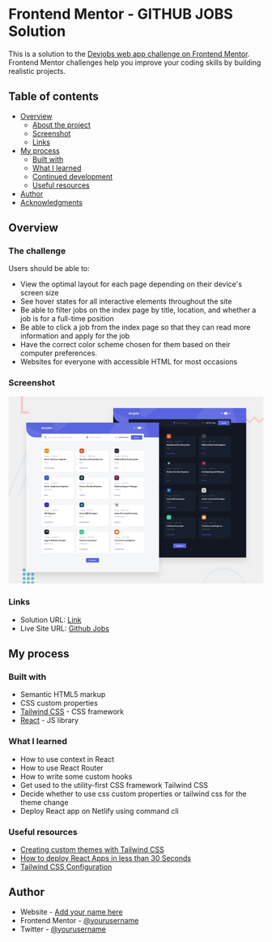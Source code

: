 # Frontend Mentor - GITHUB JOBS Solution

This is a solution to the [Devjobs web app challenge on Frontend Mentor](https://www.frontendmentor.io/challenges/devjobs-web-app-HuvC_LP4l). Frontend Mentor challenges help you improve your coding skills by building realistic projects.

## Table of contents

- [Overview](#overview)
  - [About the project](#the-challenge)
  - [Screenshot](#screenshot)
  - [Links](#links)
- [My process](#my-process)
  - [Built with](#built-with)
  - [What I learned](#what-i-learned)
  - [Continued development](#continued-development)
  - [Useful resources](#useful-resources)
- [Author](#author)
- [Acknowledgments](#acknowledgments)

## Overview

### The challenge

Users should be able to:

- View the optimal layout for each page depending on their device's screen size
- See hover states for all interactive elements throughout the site
- Be able to filter jobs on the index page by title, location, and whether a job is for a full-time position
- Be able to click a job from the index page so that they can read more information and apply for the job
- Have the correct color scheme chosen for them based on their computer preferences.
- Websites for everyone with accessible HTML for most occasions

### Screenshot

![](./screenshot.jpg)

### Links

- Solution URL: [Link](https://github.com/gerichilli/frontendmentor.io/tree/main/04%20devjobs-web-app)
- Live Site URL: [Github Jobs](https://github-jobs-filter.netlify.app/)

## My process

### Built with

- Semantic HTML5 markup
- CSS custom properties
- [Tailwind CSS](https://tailwindcss.com/) - CSS framework
- [React](https://reactjs.org/) - JS library

### What I learned

- How to use context in React
- How to use React Router
- How to write some custom hooks
- Get used to the utility-first CSS framework Tailwind CSS
- Decide whether to use css custom properties or tailwind css for the theme change
- Deploy React app on Netlify using command cli

### Useful resources

- [Creating custom themes with Tailwind CSS](https://blog.logrocket.com/creating-custom-themes-tailwind-css/)
- [How to deploy React Apps in less than 30 Seconds](https://www.netlify.com/blog/2016/07/22/deploy-react-apps-in-less-than-30-seconds/)
- [Tailwind CSS Configuration](https://tailwindcss.com/docs/configuration)

## Author

- Website - [Add your name here](https://www.your-site.com)
- Frontend Mentor - [@yourusername](https://www.frontendmentor.io/profile/yourusername)
- Twitter - [@yourusername](https://www.twitter.com/yourusername)
